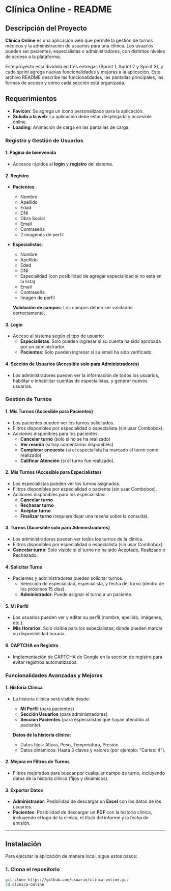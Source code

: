 # Clínica Online - README

## Descripción del Proyecto

**Clínica Online** es una aplicación web que permite la gestión de turnos médicos y la administración de usuarios para una clínica. Los usuarios pueden ser pacientes, especialistas o administradores, con distintos niveles de acceso a la plataforma.

Este proyecto está dividido en tres entregas (Sprint 1, Sprint 2 y Sprint 3), y cada sprint agrega nuevas funcionalidades y mejoras a la aplicación. Este archivo README describe las funcionalidades, las pantallas principales, las formas de acceso y cómo cada sección está organizada.

## Requerimientos

- **Favicon**: Se agrega un ícono personalizado para la aplicación.
- **Subido a la web**: La aplicación debe estar desplegada y accesible online.
- **Loading**: Animación de carga en las pantallas de carga.

### Registro y Gestión de Usuarios

#### 1. Página de bienvenida
- Accesos rápidos al **login** y **registro** del sistema.

#### 2. Registro
- **Pacientes**:
  - Nombre
  - Apellido
  - Edad
  - DNI
  - Obra Social
  - Email
  - Contraseña
  - 2 imágenes de perfil

- **Especialistas**:
  - Nombre
  - Apellido
  - Edad
  - DNI
  - Especialidad (con posibilidad de agregar especialidad si no está en la lista)
  - Email
  - Contraseña
  - Imagen de perfil

  **Validación de campos**: Los campos deben ser validados correctamente.

#### 3. Login
- Acceso al sistema según el tipo de usuario:
  - **Especialistas**: Solo pueden ingresar si su cuenta ha sido aprobada por un administrador.
  - **Pacientes**: Solo pueden ingresar si su email ha sido verificado.

#### 4. Sección de Usuarios (Accesible solo para Administradores)
- Los administradores pueden ver la información de todos los usuarios, habilitar o inhabilitar cuentas de especialistas, y generar nuevos usuarios.

### Gestión de Turnos

#### 1. Mis Turnos (Accesible para Pacientes)
- Los pacientes pueden ver los turnos solicitados.
- Filtros disponibles por especialidad o especialista (sin usar Combobox).
- Acciones disponibles para los pacientes:
  - **Cancelar turno** (solo si no se ha realizado)
  - **Ver reseña** (si hay comentarios disponibles)
  - **Completar encuesta** (si el especialista ha marcado el turno como realizado)
  - **Calificar Atención** (si el turno fue realizado).

#### 2. Mis Turnos (Accesible para Especialistas)
- Los especialistas pueden ver los turnos asignados.
- Filtros disponibles por especialidad o paciente (sin usar Combobox).
- Acciones disponibles para los especialistas:
  - **Cancelar turno**
  - **Rechazar turno**
  - **Aceptar turno**
  - **Finalizar turno** (requiere dejar una reseña sobre la consulta).

#### 3. Turnos (Accesible solo para Administradores)
- Los administradores pueden ver todos los turnos de la clínica.
- Filtros disponibles por especialidad o especialista (sin usar Combobox).
- **Cancelar turno**: Solo visible si el turno no ha sido Aceptado, Realizado o Rechazado.

#### 4. Solicitar Turno
- Pacientes y administradores pueden solicitar turnos.
  - Selección de especialidad, especialista, y fecha del turno (dentro de los próximos 15 días).
  - **Administrador**: Puede asignar el turno a un paciente.

#### 5. Mi Perfil
- Los usuarios pueden ver y editar su perfil (nombre, apellido, imágenes, etc.).
- **Mis Horarios**: Solo visible para los especialistas, donde pueden marcar su disponibilidad horaria.
  
#### 6. CAPTCHA en Registro
- Implementación de CAPTCHA de Google en la sección de registro para evitar registros automatizados.

### Funcionalidades Avanzadas y Mejoras

#### 1. Historia Clínica
- La historia clínica será visible desde:
  - **Mi Perfil** (para pacientes)
  - **Sección Usuarios** (para administradores)
  - **Sección Pacientes** (para especialistas que hayan atendido al paciente).
  
  **Datos de la historia clínica**:
  - Datos fijos: Altura, Peso, Temperatura, Presión.
  - Datos dinámicos: Hasta 3 claves y valores (por ejemplo: "Caries: 4").

#### 2. Mejora en Filtros de Turnos
- Filtros mejorados para buscar por cualquier campo de turno, incluyendo datos de la historia clínica (fijos y dinámicos).

#### 3. Exportar Datos
- **Administrador**: Posibilidad de descargar un **Excel** con los datos de los usuarios.
- **Pacientes**: Posibilidad de descargar un **PDF** con la historia clínica, incluyendo el logo de la clínica, el título del informe y la fecha de emisión.

---

## Instalación

Para ejecutar la aplicación de manera local, sigue estos pasos:

### 1. Clona el repositorio

```bash
git clone https://github.com/usuario/clinca-online.git
cd clinica-online
